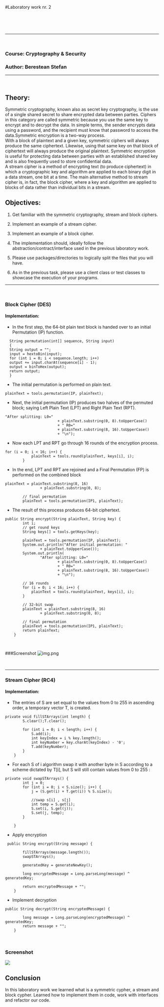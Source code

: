 #Laboratory work nr. 2

<br/>
<br/>
<br/>

---

<br/>

### Course: Cryptography & Security
### Author: Berestean Stefan

---

<br/>

## Theory:
Symmetric cryptography, known also as secret key cryptography, 
is the use of a single shared secret to share encrypted data 
between parties. Ciphers in this category are called symmetric 
because you use the same key to encrypt and to decrypt the 
data. In simple terms, the sender encrypts data using a 
password, and the recipient must know that password to access
the data.Symmetric encryption is a two-way process. 
<br/>
With a block of plaintext and a given key, symmetric ciphers will always 
produce the same ciphertext. Likewise, using that same key on
that block of ciphertext will always produce the original 
plaintext. Symmetric encryption is useful for protecting data 
between parties with an established shared key and is also 
frequently used to store confidential data.
<br/>
A stream cipher is a method of encrypting text (to produce ciphertext) 
in which a cryptographic key and algorithm are applied to each 
binary digit in a data stream, one bit at a time. The main 
alternative method to stream cipher is, in fact, the block 
cipher, where a key and algorithm are applied to blocks of data
rather than individual bits in a stream.



## Objectives:
1. Get familiar with the symmetric cryptography, stream and block ciphers.

2. Implement an example of a stream cipher.

3. Implement an example of a block cipher.

4. The implementation should, ideally follow the abstraction/contract/interface used in the previous laboratory work.

5. Please use packages/directories to logically split the files that you will have.

6. As in the previous task, please use a client class or test classes to showcase the execution of your programs.

---
<br/>

### Block Cipher (DES)

#### Implementation:

* In the first step, the 64-bit plain text block is handed over to an initial Permutation (IP) function.

```
  String permutation(int[] sequence, String input)
  {
  String output = "";
  input = hextoBin(input);
  for (int i = 0; i < sequence.length; i++)
  output += input.charAt(sequence[i] - 1);
  output = binToHex(output);
  return output;
  }    

```
* The initial permutation is performed on plain text.
```
plainText = tools.permutation(IP, plainText);
```
* Next, the initial permutation (IP) produces two halves of the permuted block; saying Left Plain Text (LPT) and Right Plain Text (RPT).
```
"After splitting: L0="
                        + plainText.substring(0, 8).toUpperCase()
                        + " R0="
                        + plainText.substring(8, 16).toUpperCase()
                        + "\n");
```
* Now each LPT and RPT go through 16 rounds of the encryption process.
```
for (i = 0; i < 16; i++) {
            plainText = tools.round(plainText, keys[i], i);
        }
```
* In the end, LPT and RPT are rejoined and a Final Permutation (FP) is performed on the combined block
```
plainText = plainText.substring(8, 16)
                + plainText.substring(0, 8);

        // final permutation
        plainText = tools.permutation(IP1, plainText);
```
* The result of this process produces 64-bit ciphertext.
```
public String encrypt(String plainText, String key) {
        int i;
        // get round keys
        String keys[] = tools.getKeys(key);

        plainText = tools.permutation(IP, plainText);
        System.out.println("After initial permutation: "
                + plainText.toUpperCase());
        System.out.println(
                "After splitting: L0="
                        + plainText.substring(0, 8).toUpperCase()
                        + " R0="
                        + plainText.substring(8, 16).toUpperCase()
                        + "\n");

        // 16 rounds
        for (i = 0; i < 16; i++) {
            plainText = tools.round(plainText, keys[i], i);
        }

        // 32-bit swap
        plainText = plainText.substring(8, 16)
                + plainText.substring(0, 8);

        // final permutation
        plainText = tools.permutation(IP1, plainText);
        return plainText;
    }

```

<br/>

###Screenshot
![img.png](images/img.png)

<br/>

---

### Stream Cipher (RC4)

#### Implementation:

* The entries of S are set equal to the values from 0 to 255 in ascending order, a temporary vector T, is created.

```
private void fillSTArrays(int length) {
        S.clear();T.clear();

        for (int i = 0; i < length; i++) {
            S.add(i);
            int keyIndex = i % key.length();
            int keyNumber = key.charAt(keyIndex) - '0';
            T.add(keyNumber);
        }
    }
```

* For each S of i algorithm swap it with another byte in S according to a scheme dictated by T[i], but S will still contain values from 0 to 255 :


```
private void swapSTArrays() {
        int j = 0;
        for (int i = 0; i < S.size(); i++) {
            j = (S.get(i) + T.get(i)) % S.size();

            //swap s[i] , s[j]
            int temp = S.get(i);
            S.set(i, S.get(j));
            S.set(j, temp);
        }

    }
```

* Apply encryption
```
 public String encrypt(String message) {

        fillSTArrays(message.length());
        swapSTArrays();

        generatedKey = generateNewKey();

        long encryptedMessage = Long.parseLong(message) ^ generatedKey;

        return encryptedMessage + "";
    }
```

* Implement decryption

```
public String decrypt(String encryptedMessage) {

        long message = Long.parseLong(encryptedMessage) ^ generatedKey;
        return message + "";
    }
```

<br/>

### Screenshot

![](images/img1.png)



## Conclusion

In this laboratory work we learned what is a symmetric cypher,
a stream and block cypher.
Learned how to implement them in code, work with interfaces and refactor
our code.